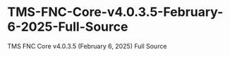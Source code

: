 # TMS-FNC-Core-v4.0.3.5-February-6-2025-Full-Source
TMS FNC Core v4.0.3.5 (February 6, 2025) Full Source
